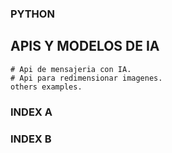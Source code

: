 ### PYTHON 


## APIS Y MODELOS DE IA
    # Api de mensajeria con IA.
    # Api para redimensionar imagenes.
    others examples.

### INDEX A


### INDEX B
    